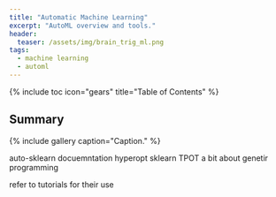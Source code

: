 ```yaml
---
title: "Automatic Machine Learning"
excerpt: "AutoML overview and tools."
header:
  teaser: /assets/img/brain_trig_ml.png
tags:
  - machine learning
  - automl
---
```


{% include toc icon="gears" title="Table of Contents" %}

## Summary

{% include gallery caption="Caption." %}

auto-sklearn docuemntation
hyperopt sklearn
TPOT a bit about genetir programming

refer to tutorials for their use

